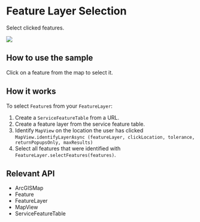 # Feature Layer Selection

Select clicked features.

![]("FeatureLayerSelection.png)

## How to use the sample

Click on a feature from the map to select it.

## How it works

To select `Feature`s from your `FeatureLayer`:


  1. Create a `ServiceFeatureTable` from a URL.
  2. Create a feature layer from the service feature table.
  3. Identify `MapView` on the location the user has clicked `MapView.identifyLayerAsync
  (featureLayer, clickLocation, tolerance, returnPopupsOnly, maxResults)
  `
  4. Select all features that were identified with `FeatureLayer.selectFeatures(features)`.


## Relevant API


  * ArcGISMap
  * Feature
  * FeatureLayer
  * MapView
  * ServiceFeatureTable

